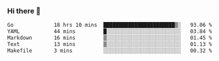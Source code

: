 ### Hi there 👋

<!--
**yeya24/yeya24** is a ✨ _special_ ✨ repository because its `README.md` (this file) appears on your GitHub profile.

Here are some ideas to get you started:

- 🔭 I’m currently working on ...
- 🌱 I’m currently learning ...
- 👯 I’m looking to collaborate on ...
- 🤔 I’m looking for help with ...
- 💬 Ask me about ...
- 📫 How to reach me: ...
- 😄 Pronouns: ...
- ⚡ Fun fact: ...
-->

<!--START_SECTION:waka-->

```txt
Go             18 hrs 10 mins  ███████████████████████▒░   93.06 %
YAML           44 mins         █░░░░░░░░░░░░░░░░░░░░░░░░   03.84 %
Markdown       16 mins         ▒░░░░░░░░░░░░░░░░░░░░░░░░   01.45 %
Text           13 mins         ▒░░░░░░░░░░░░░░░░░░░░░░░░   01.13 %
Makefile       3 mins          ░░░░░░░░░░░░░░░░░░░░░░░░░   00.32 %
```

<!--END_SECTION:waka-->
